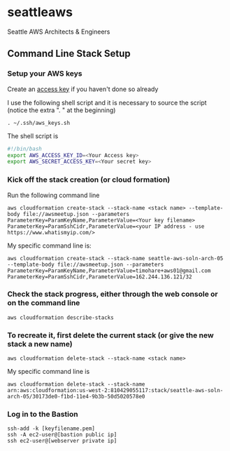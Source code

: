# seattleaws
Seattle AWS Architects &amp; Engineers


## Command Line Stack Setup
### Setup your AWS keys

Create an [access key](http://docs.aws.amazon.com/AWSSimpleQueueService/latest/SQSGettingStartedGuide/AWSCredentials.html) if you haven't done so already

I use the following shell script and it is necessary to source the script (notice the extra ". " at the beginning)
```
. ~/.ssh/aws_keys.sh
```
The shell script is
```bash
#!/bin/bash
export AWS_ACCESS_KEY_ID=<Your Access key>
export AWS_SECRET_ACCESS_KEY=<Your secret key>
```

### Kick off the stack creation (or cloud formation)

Run the following command line
```
aws cloudformation create-stack --stack-name <stack name> --template-body file://awsmeetup.json --parameters ParameterKey=ParamKeyName,ParameterValue=<Your key filename> ParameterKey=ParamSshCidr,ParameterValue=<your IP address - use https://www.whatismyip.com/>
```
My specific command line is:
```
aws cloudformation create-stack --stack-name seattle-aws-soln-arch-05 --template-body file://awsmeetup.json --parameters ParameterKey=ParamKeyName,ParameterValue=timohare+aws01@gmail.com ParameterKey=ParamSshCidr,ParameterValue=162.244.136.121/32
```

### Check the stack progress, either through the web console or on the command line
```
aws cloudformation describe-stacks
```

### To recreate it, first delete the current stack (or give the new stack a new name)
```
aws cloudformation delete-stack --stack-name <stack name>
```
My specific command line is
```
aws cloudformation delete-stack --stack-name arn:aws:cloudformation:us-west-2:810429055117:stack/seattle-aws-soln-arch-05/30173de0-f1bd-11e4-9b3b-50d5020578e0
```

### Log in to the Bastion
```
ssh-add -k [keyfilename.pem]
ssh -A ec2-user@[bastion public ip]
ssh ec2-user@[webserver private ip]
```


